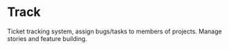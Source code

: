 # Track
Ticket tracking system, assign bugs/tasks to members of projects. Manage stories and feature building.